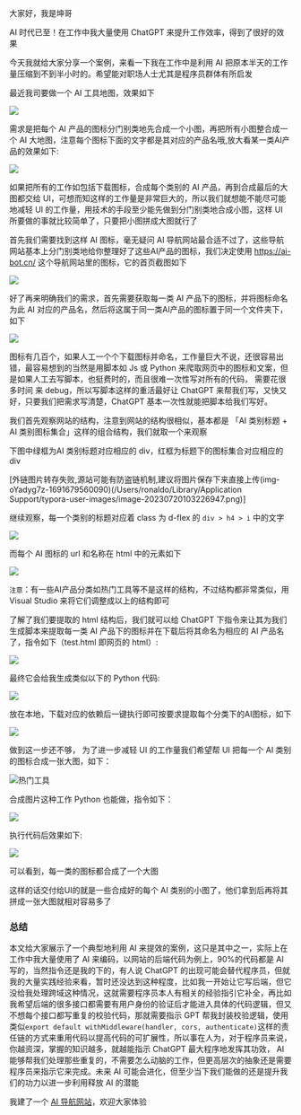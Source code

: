 
大家好，我是坤哥



AI 时代已至！在工作中我大量使用 ChatGPT 来提升工作效率，得到了很好的效果

今天我就给大家分享一个案例，来看一下我在工作中是利用 AI 把原本半天的工作量压缩到不到半小时的。希望能对职场人士尤其是程序员群体有所启发



最近我司要做一个 AI 工具地图，效果如下



![](https://img-blog.csdnimg.cn/img_convert/10ee97b29f8905b9f8c66ac88cdd39a8.png)



需求是把每个 AI 产品的图标分门别类地先合成一个小图，再把所有小图整合成一个 AI 大地图，注意每个图标下面的文字都是其对应的产品名哦,放大看某一类AI产品的效果如下:



![](https://img-blog.csdnimg.cn/img_convert/9853da7598ac80b5184edc4e6c4de7d4.png)







如果把所有的工作如包括下载图标，合成每个类别的 AI 产品，再到合成最后的大图都交给 UI，可想而知这样的工作量是非常巨大的，所以我们就想能不能尽可能地减轻 UI 的工作量，用技术的手段至少能先做到分门别类地合成小图，这样 UI 所要做的事就比较简单了，只要把小图拼成大图就行了







首先我们需要找到这样 AI 图标，毫无疑问 AI 导航网站最合适不过了，这些导航网站基本上分门别类地给你整理好了这些AI产品的图标，我们决定使用 https://ai-bot.cn/ 这个导航网站里的图标，它的首页截图如下



![](https://img-blog.csdnimg.cn/img_convert/634bcbf1fbc81efd71ee4760f07c5d3e.png)



好了再来明确我们的需求，首先需要获取每一类 AI 产品下的图标，并将图标命名为此 AI 对应的产品名，然后将这属于同一类AI产品的图标置于同一个文件夹下，如下



![](https://img-blog.csdnimg.cn/img_convert/567b2c18cb2f3355533b5c6950df981b.png)







图标有几百个，如果人工一个个下载图标并命名，工作量巨大不说，还很容易出错，最容易想到的当然是用脚本如 Js 或 Python 来爬取网页中的图标和文案，但是如果人工去写脚本，也挺费时的，而且很难一次性写对所有的代码， 需要花很多时间 来 debug，所以写脚本这样的重活最好让 ChatGPT 来帮我们写，又快又好，只要我们把需求写清楚，ChatGPT 基本一次性就能把脚本给我们写好。







我们首先观察网站的结构，注意到网站的结构很相似，基本都是 「AI 类别标题 +  AI 类别图标集合」这样的组合结构，我们就取一个来观察



下图中绿框为AI 类别标题对应相应的 div，红框为标题下的图标集合对应相应的 div



[外链图片转存失败,源站可能有防盗链机制,建议将图片保存下来直接上传(img-oYadyg7z-1691679560090)(/Users/ronaldo/Library/Application Support/typora-user-images/image-20230720103226947.png)]







继续观察，每一个类别的标题对应着 class 为 d-flex 的  `div > h4 > i` 中的文字







![](https://img-blog.csdnimg.cn/img_convert/570b18be89410322111bc917cfdda408.png)







而每个 AI 图标的 url 和名称在 html 中的元素如下



![](https://img-blog.csdnimg.cn/img_convert/030e7312ed4a4cf55bc7f07b3321262c.png)



`注意`：有一些AI产品分类如热门工具等不是这样的结构，不过结构都非常类似，用  Visual Studio 来将它们调整成以上的结构即可 







了解了我们要提取的 html 结构后，我们就可以给 ChatGPT 下指令来让其为我们生成脚本来提取每一类 AI 产品下的图标并在下载后将其命名为相应的 AI 产品名了，指令如下（test.html 即网页的 html）:



![](https://img-blog.csdnimg.cn/img_convert/a2e3dda910dac30bde7da89089115718.png)



最终它会给我生成类似以下的 Python 代码:



![](https://img-blog.csdnimg.cn/img_convert/cc307e7cfce74b309d69121c07b06363.png)



放在本地，下载对应的依赖后一键执行即可按要求提取每个分类下的AI图标，如下 



![](https://img-blog.csdnimg.cn/img_convert/567b2c18cb2f3355533b5c6950df981b.png)



做到这一步还不够， 为了进一步减轻 UI 的工作量我们希望帮 UI 把每一个 AI 类别的图标合成一张大图，如下：



![热门工具](https://img-blog.csdnimg.cn/img_convert/20890e864227540251e550c50fe705ec.png)



合成图片这种工作 Python 也能做，指令如下：







![](https://img-blog.csdnimg.cn/img_convert/6b194cf6078a013e657603cf7fb54bd2.png)







执行代码后效果如下:



![](https://img-blog.csdnimg.cn/img_convert/6c09d9eba8ffc48600abaae1bc7a1928.png)



可以看到，每一类的图标都合成了一个大图



这样的话交付给UI的就是一些合成好的每个 AI 类别的小图了，他们拿到后再将其拼成一张大图就相对容易多了





### 总结



本文给大家展示了一个典型地利用 AI 来提效的案例，这只是其中之一，实际上在工作中我大量使用了 AI 来编码，以网站的后端代码为例上，90%的代码都是 AI 写的，当然指令还是我的下的，有人说 ChatGPT 的出现可能会替代程序员，但就我的大量实践经验来看，暂时还没达到这种程度，比如我一开始让它写后端，但它没给我处理跨域这种情况，这就需要程序员本人有相关的经验指引它补全，再比如我希望后端的很多接口都需要有用户身份的验证后才能进入具体的代码逻辑，但又不想每个接口都写重复的校验代码，那就需要指示 GPT 帮我封装校验逻辑，使用类似`export default withMiddleware(handler, cors, authenticate)`这样的责任链的方式来重用代码以提高代码的可扩展性，所以事在人为，对于程序员来说，你越资深，掌握的知识越多，就越能指示 ChatGPT 最大程序地发挥其功效， AI 能够帮我们处理那些重复的，不需要怎么动脑的工作，但更高层次的抽象还是需要程序员来指示它来完成。未来 AI 可能会进化，但至少当下我们能做的还是提升我们的功力以进一步利用释放 AI 的潜能



我建了一个 [AI 导航网站](https://ainavtech.com/)，欢迎大家体验
